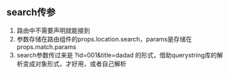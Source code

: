## search传参
1. 路由中不需要声明就能接到
2. 参数存储在路由组件的props.location.search，params是存储在props.match.params
3. search参数传过来是 ?id=001&title=dadad 的形式，借助querystring库的解析变成对象形式，才好用，或者自己解析